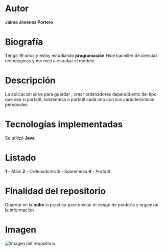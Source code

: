 # Autor 
**Jaime Jiménez Portero**

# Biografía
Tengo *19 años* y estoy estudiando **programación**
Hice bachiller de ciencias tecnologicas y me metí a estudiar el módulo

# Descripción
La aplicación sirve para guardar , crear ordenadores dependdiento del tipo que sea si portatil, sobremesa o portatil cada uno con sus caracterísiticas personales

# Tecnologías implementadas
Se utilizó **Java**

# Listado
**1** - Main
**2** - Ordenadores
**3** - Sobremesa
**4** - Portatil

# Finalidad del repositorio
Guardar en la **nube** la practica para envitar el riesgo de perderla y organizar la información

# Imagen
![Imagen del repositorio](https://user-images.githubusercontent.com/98461978/159674048-694e6294-2d76-4eec-904d-596485526480.png)
